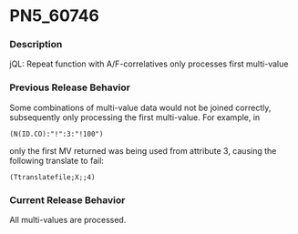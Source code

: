# PN5_60746

<PageHeader />

### Description

jQL: Repeat function with A/F-correlatives only processes first multi-value



### Previous Release Behavior

Some combinations of multi-value data would not be joined correctly, subsequently only processing the first multi-value. For example, in

```
(N(ID.CO):"!":3:"!100")
```

only the first MV returned was being used from attribute 3, causing the following translate to fail:

```
(Ttranslatefile;X;;4)
```



### Current Release Behavior

All multi-values are processed.

